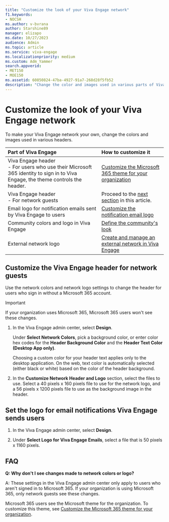 ```yaml
---
title: "Customize the look of your Viva Engage network"
f1.keywords:
- NOCSH
ms.author: v-bvrana
author: Starshine89
manager: elizapo
ms.date: 10/27/2023
audience: Admin
ms.topic: article
ms.service: viva-engage
ms.localizationpriority: medium
ms.custom: Adm_Yammer
search.appverid: 
- MET150
- MOE150
ms.assetid: 60850824-47ba-4927-91a7-268d28f5fb52
description: "Change the color and images used in various parts of Viva Engage."
---
```


# Customize the look of your Viva Engage network

To make your Viva Engage network your own, change the colors and images used in various headers.
  
| Part of Viva Engage <br/> | How to customize it <br/> |
|:-----|:-----|
|Viva Engage header <br/>- For users who use their Microsoft 365 identity to sign in to Viva Engage, the theme controls the header.  <br/> |[Customize the Microsoft 365 theme for your organization](https://support.office.com/article/8275da91-7a48-4591-94ab-3123a3f79530) <br/> |
|Viva Engage header <br/>- For network guests <br/> |Proceed to the [next section](customize-the-look-of-viva-engage.md#VivaEngageHeader) in this article.<br/> |
|Email logo for notification emails sent by Viva Engage to users  <br/> |[Customize the notification email logo](customize-the-look-of-viva-engage.md#NotificationLogo) <br/> |
|Community colors and logo in Viva Engage  <br/> |[Define the community's look](https://support.office.com/article/d74a23a1-c3aa-4b5f-abf7-61b912138609)  <br/> |
|External network logo  <br/> |[Create and manage an external network in Viva Engage](../work-with-external-users/create-and-manage-an-external-network.md) <br/> |
   
## Customize the Viva Engage header for network guests
<a name="VivaEngageHeader"> </a>

Use the network colors and network logo settings to change the header for users who sign in without a Microsoft 365 account.

>[!IMPORTANT]
> If your organization uses Microsoft 365, Microsoft 365 users won't see these changes.

1. In the Viva Engage admin center, select **Design**.
    
    Under **Select Network Colors**, pick a background color, or enter color hex codes for the **Header Background Color** and the **Header Text Color (Desktop App only)**. 

    Choosing a custom color for your header text applies only to the desktop application. On the web, text color is automatically selected (either black or white) based on the color of the header background. 
    
2. In the **Customize Network Header and Logo** section, select the files to use. Select a 40 pixels x 160 pixels file to use for the network logo, and a 56 pixels x 1200 pixels file to use as the background image in the header. 
    
## Set the logo for email notifications Viva Engage sends users
<a name="NotificationLogo"> </a>

1. In the Viva Engage admin center, select **Design**.
    
2. Under **Select Logo for Viva Engage Emails**, select a file that is 50 pixels x 1160 pixels.
    
## FAQ

**Q: Why don't I see changes made to network colors or logo?**

A: These settings in the Viva Engage admin center only apply to users who aren't signed in to Microsoft 365. If your organization is using Microsoft 365, only network guests see these changes. 

Microsoft 365 users see the Microsoft theme for the organization. To customize this theme, see [Customize the Microsoft 365 theme for your organization](https://support.office.com/article/8275da91-7a48-4591-94ab-3123a3f79530).
